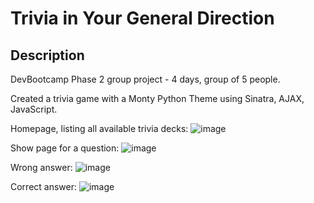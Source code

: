 # Trivia in Your General Direction

## Description
DevBootcamp Phase 2 group project - 4 days, group of 5 people.

Created a trivia game with a Monty Python Theme using Sinatra, AJAX, JavaScript. 

Homepage, listing all available trivia decks:
![image](https://cloud.githubusercontent.com/assets/19498387/23675899/7c4bb0e2-0340-11e7-860b-2aa48c928cf3.png)

Show page for a question:
![image](https://cloud.githubusercontent.com/assets/19498387/23675891/757adc8e-0340-11e7-8ea2-ffa4a1c48ff3.png)

Wrong answer:
![image](https://cloud.githubusercontent.com/assets/19498387/23675894/792d0c44-0340-11e7-9281-f7bd30b1603a.png)

Correct answer:
![image](https://cloud.githubusercontent.com/assets/19498387/23675897/7a75adfe-0340-11e7-9f56-528d400371d1.png)
